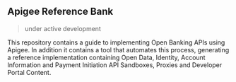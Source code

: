 Apigee Reference Bank
---

> under active development

This repository contains a guide to implementing Open Banking APIs using Apigee. In addition it contains a tool that automates this process, generating a reference implementation containing Open Data, Identity, Account Information and Payment Initiation API Sandboxes, Proxies and Developer Portal Content.


